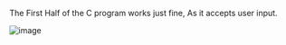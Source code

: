 The First Half of the C program works just fine,
As it accepts user input.


![image](https://user-images.githubusercontent.com/56226566/142334482-f346392a-b392-4935-8c1d-ae5d41b2ff25.png)

